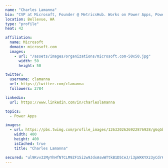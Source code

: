```yaml
---
name: "Charles Lamanna"
bio: "CVP at Microsoft, Founder @ MetricsHub. Works on Power Apps, Power Automate, Power Virtual Agent, Common Data Service and Dynamics 365."
location: Bellevue, WA
type: "profile"
heat: 42

affiliation:
  name: Microsoft
  domain: microsoft.com
  images:
    - url: "/assets/images/organizations/microsoft.com-50x50.jpg"
      width: 50
      height: 50

twitter:
  username: clamanna
  url: https://twitter.com/clamanna
  followers: 2784

linkedin:
  url: https://www.linkedin.com/in/charleslamanna

topics:
  - Power Apps

images:
  - url: https://pbs.twimg.com/profile_images/1263202626922876928/g6qGbHZ-_400x400.jpg
    width: 400
    height: 400
    isCached: true
    title: "Charles Lamanna"

secured: "ul9Kvv32MyYhHfNTCLM9ZF15i2w9JdxAswWTtkB1D5CeJ/i3pWXKYXz3yCdr67jXZBL1+Dn8YYTjuyHGNh/T6OGRAfc/V6LGI/tTB+5OG6GU5b1G2w5l0UP8LJ3VEIzMiyivQO3ljDG9DqrV9Y9ALyu4dRxgalLTWfGcsd+Est4Kdgk5sY1SRvoVo2eDo3GNPwvYOSSn4u8Bu0BtlT6yLgP4qzBwn3zMps+wCxk54PbdmbYWaGXbuZ2INDMjbbkS3WEsgtSmT0A4jpJyr1z+U7T7ZQcf9XKnomgoLeTSrhZcsi+boG/6JoDtt7LZHG9rUMOpmimsVNSZUYvwkDGszaOjaAee7Y/jt9hBN8T3A3Yq3eQWM/8pmXi4zwzE0/xb21i1w46pKIRxwWT5u1n72dvDp8yh+4hAkp76JOEIjaY=;L7NqCR8+kFqVOWF3M9fG/Q=="
---
```


